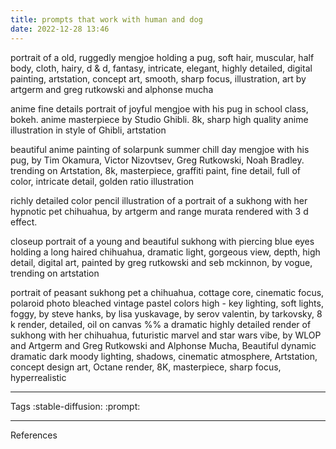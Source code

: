 ```yaml
---
title: prompts that work with human and dog
date: 2022-12-28 13:46
---
```


portrait of a old, ruggedly mengjoe holding a pug, soft hair, muscular, half body, cloth, hairy, d & d, fantasy, intricate, elegant, highly detailed, digital painting, artstation, concept art, smooth, sharp focus, illustration, art by artgerm and greg rutkowski and alphonse mucha 

anime fine details portrait of joyful mengjoe with his pug in school class, bokeh. anime masterpiece by Studio Ghibli. 8k, sharp high quality anime illustration in style of Ghibli, artstation

beautiful anime painting of solarpunk summer chill day mengjoe with his pug, by Tim Okamura, Victor Nizovtsev, Greg Rutkowski, Noah Bradley. trending on Artstation, 8k, masterpiece, graffiti paint, fine detail, full of color, intricate detail, golden ratio illustration

richly detailed color pencil illustration of a portrait of a sukhong with her hypnotic pet chihuahua, by artgerm and range murata rendered with 3 d effect. 

closeup portrait of a young and beautiful sukhong with piercing blue eyes holding a long haired chihuahua, dramatic light, gorgeous view, depth, high detail, digital art, painted by greg rutkowski and seb mckinnon, by vogue, trending on artstation 

portrait of peasant sukhong pet a chihuahua, cottage core, cinematic focus, polaroid photo bleached vintage pastel colors high - key lighting, soft lights, foggy, by steve hanks, by lisa yuskavage, by serov valentin, by tarkovsky, 8 k render, detailed, oil on canvas 
%%
a dramatic highly detailed render of sukhong with her chihuahua, futuristic marvel and star wars vibe, by WLOP and Artgerm and Greg Rutkowski and Alphonse Mucha, Beautiful dynamic dramatic dark moody lighting, shadows, cinematic atmosphere, Artstation, concept design art, Octane render, 8K, masterpiece, sharp focus, hyperrealistic

----
Tags
:stable-diffusion:
:prompt:

---
References
